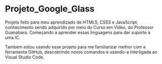 # Projeto_Google_Glass

Projeto feito para meu aprendizado de HTML5, CSS3 e JavaScript, conhecimento sendo adquirido por meio do Curso em Vídeo, do Professor Guanabara.
Começando a aprender essas linguagens para dar suporte a uma IC.

Também estou usando esse projeto para me familiarizar melhor com a ferramenta GitHub, descobrindo novos comandos e usando-a interligada ao Visual Studio Code.
